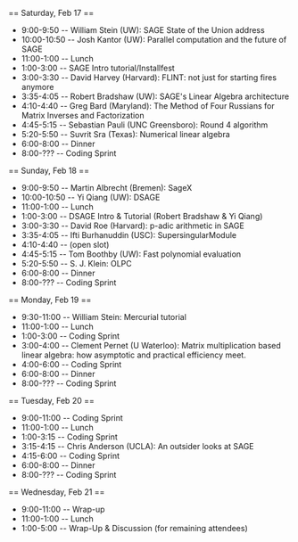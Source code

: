 == Saturday, Feb 17 ==

 * 9:00-9:50 -- William Stein (UW): SAGE State of the Union address
 * 10:00-10:50 -- Josh Kantor (UW): Parallel computation and the future of SAGE
 * 11:00-1:00 -- Lunch
 * 1:00-3:00 -- SAGE Intro tutorial/Installfest
 * 3:00-3:30 -- David Harvey (Harvard): FLINT: not just for starting fires anymore
 * 3:35-4:05 -- Robert Bradshaw (UW): SAGE's Linear Algebra architecture
 * 4:10-4:40 -- Greg Bard (Maryland): The Method of Four Russians for Matrix Inverses and Factorization
 * 4:45-5:15 -- Sebastian Pauli (UNC Greensboro): Round 4 algorithm
 * 5:20-5:50 -- Suvrit Sra (Texas): Numerical linear algebra
 * 6:00-8:00 -- Dinner
 * 8:00-??? -- Coding Sprint

== Sunday, Feb 18 ==

 * 9:00-9:50 -- Martin Albrecht (Bremen): SageX
 * 10:00-10:50 -- Yi Qiang (UW): DSAGE
 * 11:00-1:00 -- Lunch
 * 1:00-3:00 -- DSAGE Intro & Tutorial (Robert Bradshaw & Yi Qiang)
 * 3:00-3:30 -- David Roe (Harvard): p-adic arithmetic in SAGE
 * 3:35-4:05 -- Ifti Burhanuddin (USC): SupersingularModule
 * 4:10-4:40 -- (open slot)
 * 4:45-5:15 -- Tom Boothby (UW): Fast polynomial evaluation	
 * 5:20-5:50 -- S. J. Klein: OLPC
 * 6:00-8:00 -- Dinner
 * 8:00-??? -- Coding Sprint

== Monday, Feb 19 ==

 * 9:30-11:00 -- William Stein: Mercurial tutorial
 * 11:00-1:00 -- Lunch
 * 1:00-3:00 -- Coding Sprint
 * 3:00-4:00 -- Clement Pernet (U Waterloo): Matrix multiplication based linear algebra: how asymptotic and practical efficiency meet.
 * 4:00-6:00 -- Coding Sprint
 * 6:00-8:00 -- Dinner
 * 8:00-??? -- Coding Sprint

== Tuesday, Feb 20 ==

 * 9:00-11:00 -- Coding Sprint
 * 11:00-1:00 -- Lunch
 * 1:00-3:15 -- Coding Sprint
 * 3:15-4:15 -- Chris Anderson (UCLA): An outsider looks at SAGE
 * 4:15-6:00 -- Coding Sprint
 * 6:00-8:00 -- Dinner
 * 8:00-??? -- Coding Sprint

== Wednesday, Feb 21 ==

 * 9:00-11:00 -- Wrap-up
 * 11:00-1:00 -- Lunch
 * 1:00-5:00 -- Wrap-Up & Discussion (for remaining attendees)
